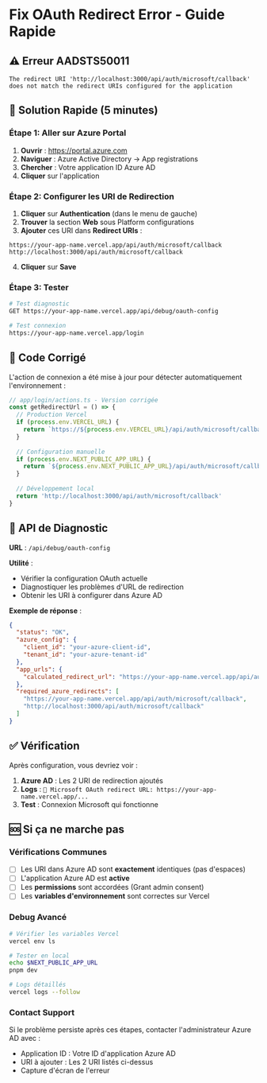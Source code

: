 # Fix OAuth Redirect Error - Guide Rapide

## ⚠️ Erreur AADSTS50011

```
The redirect URI 'http://localhost:3000/api/auth/microsoft/callback' 
does not match the redirect URIs configured for the application
```

## 🚀 Solution Rapide (5 minutes)

### Étape 1: Aller sur Azure Portal
1. **Ouvrir** : https://portal.azure.com
2. **Naviguer** : Azure Active Directory → App registrations
3. **Chercher** : Votre application ID Azure AD
4. **Cliquer** sur l'application

### Étape 2: Configurer les URI de Redirection
1. **Cliquer** sur **Authentication** (dans le menu de gauche)
2. **Trouver** la section **Web** sous Platform configurations
3. **Ajouter** ces URI dans **Redirect URIs** :

```
https://your-app-name.vercel.app/api/auth/microsoft/callback
http://localhost:3000/api/auth/microsoft/callback
```

4. **Cliquer** sur **Save**

### Étape 3: Tester
```bash
# Test diagnostic
GET https://your-app-name.vercel.app/api/debug/oauth-config

# Test connexion  
https://your-app-name.vercel.app/login
```

## 🔧 Code Corrigé

L'action de connexion a été mise à jour pour détecter automatiquement l'environnement :

```typescript
// app/login/actions.ts - Version corrigée
const getRedirectUrl = () => {
  // Production Vercel
  if (process.env.VERCEL_URL) {
    return `https://${process.env.VERCEL_URL}/api/auth/microsoft/callback`
  }
  
  // Configuration manuelle
  if (process.env.NEXT_PUBLIC_APP_URL) {
    return `${process.env.NEXT_PUBLIC_APP_URL}/api/auth/microsoft/callback`
  }
  
  // Développement local
  return 'http://localhost:3000/api/auth/microsoft/callback'
}
```

## 🧪 API de Diagnostic

**URL** : `/api/debug/oauth-config`

**Utilité** :
- Vérifier la configuration OAuth actuelle
- Diagnostiquer les problèmes d'URL de redirection
- Obtenir les URI à configurer dans Azure AD

**Exemple de réponse** :
```json
{
  "status": "OK",
  "azure_config": {
    "client_id": "your-azure-client-id",
    "tenant_id": "your-azure-tenant-id"
  },
  "app_urls": {
    "calculated_redirect_url": "https://your-app-name.vercel.app/api/auth/microsoft/callback"
  },
  "required_azure_redirects": [
    "https://your-app-name.vercel.app/api/auth/microsoft/callback",
    "http://localhost:3000/api/auth/microsoft/callback"
  ]
}
```

## ✅ Vérification

Après configuration, vous devriez voir :

1. **Azure AD** : Les 2 URI de redirection ajoutés
2. **Logs** : `🔗 Microsoft OAuth redirect URL: https://your-app-name.vercel.app/...`
3. **Test** : Connexion Microsoft qui fonctionne

## 🆘 Si ça ne marche pas

### Vérifications Communes
- [ ] Les URI dans Azure AD sont **exactement** identiques (pas d'espaces)
- [ ] L'application Azure AD est **active** 
- [ ] Les **permissions** sont accordées (Grant admin consent)
- [ ] Les **variables d'environnement** sont correctes sur Vercel

### Debug Avancé
```bash
# Vérifier les variables Vercel
vercel env ls

# Tester en local
echo $NEXT_PUBLIC_APP_URL
pnpm dev

# Logs détaillés
vercel logs --follow
```

### Contact Support
Si le problème persiste après ces étapes, contacter l'administrateur Azure AD avec :
- Application ID : Votre ID d'application Azure AD
- URI à ajouter : Les 2 URI listés ci-dessus
- Capture d'écran de l'erreur